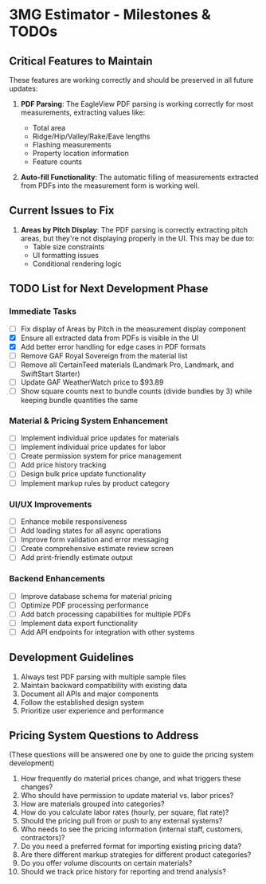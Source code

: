 # 3MG Estimator - Milestones & TODOs

## Critical Features to Maintain

These features are working correctly and should be preserved in all future updates:

1. **PDF Parsing**: The EagleView PDF parsing is working correctly for most measurements, extracting values like:
   - Total area
   - Ridge/Hip/Valley/Rake/Eave lengths
   - Flashing measurements
   - Property location information
   - Feature counts

2. **Auto-fill Functionality**: The automatic filling of measurements extracted from PDFs into the measurement form is working well.

## Current Issues to Fix

1. **Areas by Pitch Display**: The PDF parsing is correctly extracting pitch areas, but they're not displaying properly in the UI. This may be due to:
   - Table size constraints
   - UI formatting issues
   - Conditional rendering logic

## TODO List for Next Development Phase

### Immediate Tasks

- [ ] Fix display of Areas by Pitch in the measurement display component
- [x] Ensure all extracted data from PDFs is visible in the UI
- [x] Add better error handling for edge cases in PDF formats
- [ ] Remove GAF Royal Sovereign from the material list
- [ ] Remove all CertainTeed materials (Landmark Pro, Landmark, and SwiftStart Starter)
- [ ] Update GAF WeatherWatch price to $93.89
- [ ] Show square counts next to bundle counts (divide bundles by 3) while keeping bundle quantities the same

### Material & Pricing System Enhancement

- [ ] Implement individual price updates for materials
- [ ] Implement individual price updates for labor
- [ ] Create permission system for price management
- [ ] Add price history tracking
- [ ] Design bulk price update functionality
- [ ] Implement markup rules by product category

### UI/UX Improvements

- [ ] Enhance mobile responsiveness
- [ ] Add loading states for all async operations
- [ ] Improve form validation and error messaging
- [ ] Create comprehensive estimate review screen
- [ ] Add print-friendly estimate output

### Backend Enhancements

- [ ] Improve database schema for material pricing
- [ ] Optimize PDF processing performance
- [ ] Add batch processing capabilities for multiple PDFs
- [ ] Implement data export functionality
- [ ] Add API endpoints for integration with other systems

## Development Guidelines

1. Always test PDF parsing with multiple sample files
2. Maintain backward compatibility with existing data
3. Document all APIs and major components
4. Follow the established design system
5. Prioritize user experience and performance

## Pricing System Questions to Address

(These questions will be answered one by one to guide the pricing system development)

1. How frequently do material prices change, and what triggers these changes?
2. Who should have permission to update material vs. labor prices?
3. How are materials grouped into categories?
4. How do you calculate labor rates (hourly, per square, flat rate)?
5. Should the pricing pull from or push to any external systems?
6. Who needs to see the pricing information (internal staff, customers, contractors)?
7. Do you need a preferred format for importing existing pricing data?
8. Are there different markup strategies for different product categories?
9. Do you offer volume discounts on certain materials?
10. Should we track price history for reporting and trend analysis? 